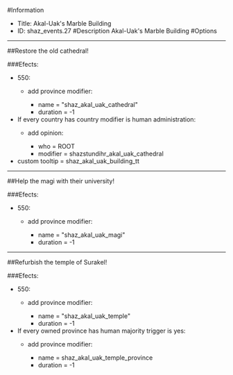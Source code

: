 #Information
 - Title: Akal-Uak's Marble Building
 - ID: shaz_events.27
#Description
Akal-Uak's Marble Building
#Options

___
##Restore the old cathedral!

###Efects:<ul><li>550:</li><ul><li>add province modifier:</li><ul><li>name = "shaz_akal_uak_cathedral"</li><li>duration = -1</li></ul></ul><li>If every country has country modifier is human administration:</li><ul><li>add opinion:</li><ul><li>who = ROOT</li><li>modifier = shazstundihr_akal_uak_cathedral</li></ul></ul><li>custom tooltip = shaz_akal_uak_building_tt</li></ul>

___
##Help the magi with their university!

###Efects:<ul><li>550:</li><ul><li>add province modifier:</li><ul><li>name = "shaz_akal_uak_magi"</li><li>duration = -1</li></ul></ul></ul>

___
##Refurbish the temple of Surakel!

###Efects:<ul><li>550:</li><ul><li>add province modifier:</li><ul><li>name = "shaz_akal_uak_temple"</li><li>duration = -1</li></ul></ul><li>If every owned province has human majority trigger is yes:</li><ul><li>add province modifier:</li><ul><li>name = shaz_akal_uak_temple_province</li><li>duration = -1</li></ul></ul></ul>
